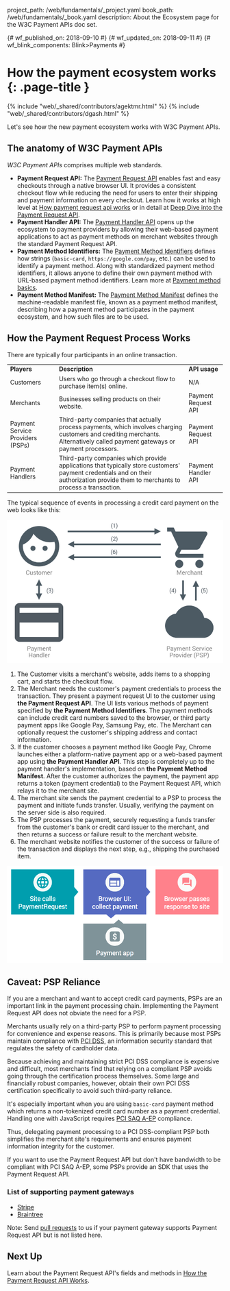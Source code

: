 project_path: /web/fundamentals/_project.yaml
book_path: /web/fundamentals/_book.yaml
description: About the Ecosystem page for the W3C Payment APIs doc set.

{# wf_published_on: 2018-09-10 #}
{# wf_updated_on: 2018-09-11 #}
{# wf_blink_components: Blink>Payments #}

# How the payment ecosystem works {: .page-title }

{% include "web/_shared/contributors/agektmr.html" %}
{% include "web/_shared/contributors/dgash.html" %}

Let's see how the new payment ecosystem works with W3C Payment APIs.

## The anatomy of W3C Payment APIs

_W3C Payment APIs_ comprises multiple web standards.

*   **Payment Request API:** The [Payment Request
    API](https://www.w3.org/TR/payment-request/) enables fast and easy checkouts
    through a native browser UI. It provides a consistent checkout flow while
    reducing the need for users to enter their shipping and payment information
    on every checkout. Learn how it works at high level at [How payment request
    api works](payments/basics/how-payment-request-api-works) or in detail at
    [Deep Dive into the Payment Request
    API](payments/merchant-guide/deep-dive-into-payment-request).
*   **Payment Handler API:** The [Payment Handler
    API](https://w3c.github.io/payment-handler/) opens up the ecosystem to
    payment providers by allowing their web-based payment applications to act as
    payment methods on merchant websites through the standard Payment Request
    API.
*   **Payment Method Identifiers:** The [Payment Method
    Identifiers](https://w3c.github.io/payment-method-id/) defines how strings
    (`basic-card`, `https://google.com/pay`, etc.) can be used to identify a
    payment method. Along with standardized payment method identifiers, it
    allows anyone to define their own payment method with URL-based payment
    method identifiers. Learn more at [Payment method
    basics](payments/basics/payment-method-basics).
*   **Payment Method Manifest:** The [Payment Method
    Manifest](https://w3c.github.io/payment-method-manifest/) defines the
    machine-readable manifest file, known as a payment method manifest,
    describing how a payment method participates in the payment ecosystem, and
    how such files are to be used.

## How the Payment Request Process Works

There are typically four participants in an online transaction.

<table>
  <tr>
   <td><strong>Players</strong>
   </td>
   <td><strong>Description</strong>
   </td>
   <td><strong>API usage</strong>
   </td>
  </tr>
  <tr>
   <td>Customers
   </td>
   <td>Users who go through a checkout flow to purchase item(s) online.
   </td>
   <td>N/A
   </td>
  </tr>
  <tr>
   <td>Merchants
   </td>
   <td>Businesses selling products on their website.
   </td>
   <td>Payment Request API
   </td>
  </tr>
  <tr>
   <td>Payment Service Providers (PSPs)
   </td>
   <td>Third-party companies that actually process payments, 
   which involves charging customers and crediting merchants. 
   Alternatively called payment gateways or payment processors.
   </td>
   <td>Payment Request API
   </td>
  </tr>
  <tr>
   <td>Payment Handlers
   </td>
   <td>Third-party companies which provide applications that typically 
   store customers' payment credentials and on their authorization 
   provide them to merchants to process a transaction.
   </td>
   <td>Payment Handler API
   </td>
  </tr>
</table>

The typical sequence of events in processing a credit card payment on the web 
looks like this:

![](../images/payment-ecosystem/payment-interactions.png)

1.  The Customer visits a merchant's website, adds items to a shopping cart, 
and starts the checkout flow.
1.  The Merchant needs the customer's payment credentials to process the 
transaction. They present a payment request UI to the customer using 
**the Payment Request API**. The UI lists various methods of payment specified 
by **the Payment Method Identifiers**. The payment methods can include credit 
card numbers saved to the browser, or third party payment apps like Google Pay, 
Samsung Pay, etc. The Merchant can optionally request the customer's shipping 
address and contact information.
1.  If the customer chooses a payment method like Google Pay, Chrome launches 
either a platform-native payment app or a web-based payment app using 
**the Payment Handler API**. This step is completely up to the payment handler's 
implementation, based on **the Payment Method Manifest**. After the customer 
authorizes the payment, the payment app returns a token (payment credential) 
to the Payment Request API, which relays it to the merchant site.
1.  The merchant site sends the payment credential to a PSP to process the 
payment and initiate funds transfer. Usually, verifying the payment on the 
server side is also required.
1.  The PSP processes the payment, securely requesting a funds transfer from 
the customer's bank or credit card issuer to the merchant, and then returns a 
success or failure result to the merchant website.
1.  The merchant website notifies the customer of the success or failure of the 
transaction and displays the next step, e.g., shipping the purchased item.

![](../images/payment-ecosystem/payment-transaction-process.png)

## Caveat: PSP Reliance

If you are a merchant and want to accept credit card payments, PSPs are an 
important link in the payment processing chain. Implementing the Payment Request 
API does not obviate the need for a PSP.

Merchants usually rely on a third-party PSP to perform payment processing for 
convenience and expense reasons. This is primarily because most PSPs maintain 
compliance with 
[PCI DSS](https://en.wikipedia.org/wiki/Payment_Card_Industry_Data_Security_Standard), 
an information security standard that regulates the safety of cardholder data.

Because achieving and maintaining strict PCI DSS compliance is expensive and 
difficult, most merchants find that relying on a compliant PSP avoids going 
through the certification process themselves. Some large and financially robust 
companies, however, obtain their own PCI DSS certification specifically to avoid 
such third-party reliance.

It's especially important when you are using `basic-card` payment method which 
returns a non-tokenized credit card number as a payment credential. Handling one 
with JavaScript requires 
[PCI SAQ A-EP](https://www.pcisecuritystandards.org/documents/PCI-DSS-v3_2-SAQ-A_EP.pdf) 
compliance.

Thus, delegating payment processing to a PCI DSS-compliant PSP both simplifies 
the merchant site's requirements and ensures payment information integrity for 
the customer.

If you want to use the Payment Request API but don't have bandwidth to be compliant 
with PCI SAQ A-EP, some PSPs provide an SDK that uses the Payment Request API.

### List of supporting payment gateways

*   [Stripe](https://stripe.com/docs/stripe-js/elements/payment-request-button)
*   [Braintree](https://developers.braintreepayments.com/guides/payment-request/overview)

Note: Send [pull requests](https://github.com/google/WebFundamentals/pulls) to us 
if your payment gateway supports Payment Request API but is not listed here.

## Next Up

Learn about the Payment Request API's fields and methods in [How the Payment Request API 
Works](/web/fundamentals/payments/basics/how-payment-request-api-works).

